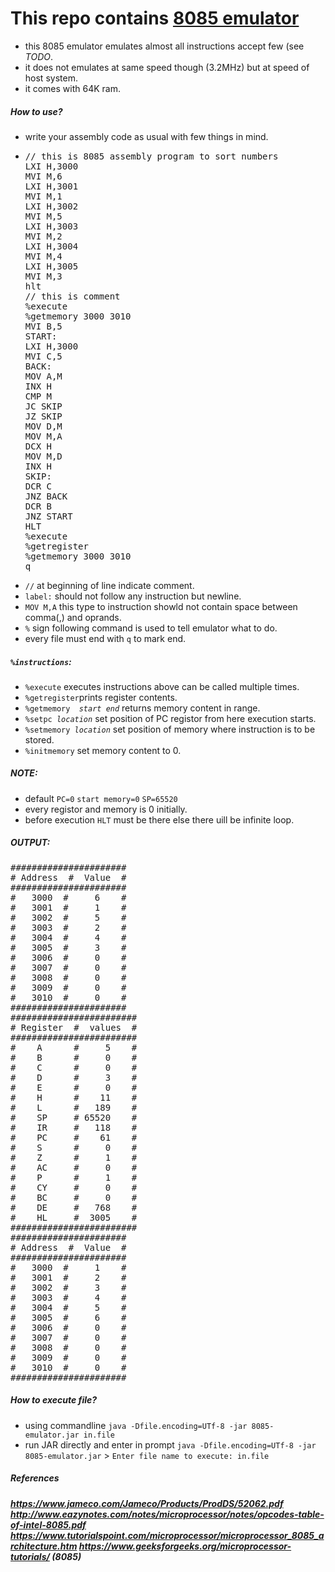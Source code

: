 <h1>This repo contains <u>8085 emulator</u></h1>
<ul>
<li>this 8085 emulator emulates almost all instructions accept few (see <i>TODO</i>.</li>
<li>it does not emulates at same speed though (3.2MHz) but at speed of host system.</li>
<li>it comes with 64K ram.</li>
</ul>
<h5>How to use?</h5>
<ul>
<li>
write your assembly code as usual with few things in mind.</li>
<li><pre>
// this is 8085 assembly program to sort numbers
LXI H,3000
MVI M,6
LXI H,3001
MVI M,1
LXI H,3002
MVI M,5
LXI H,3003
MVI M,2
LXI H,3004
MVI M,4
LXI H,3005
MVI M,3
hlt
// this is comment
%execute
%getmemory 3000 3010
MVI B,5
START:
LXI H,3000
MVI C,5
BACK:
MOV A,M
INX H
CMP M
JC SKIP
JZ SKIP
MOV D,M
MOV M,A
DCX H
MOV M,D
INX H
SKIP:
DCR C
JNZ BACK
DCR B
JNZ START
HLT
%execute
%getregister
%getmemory 3000 3010
q
</pre></li>
<li><code>//</code> at beginning of line indicate comment.</li>
<li><code>label:</code> should not follow any instruction but newline.</li>
<li><code>MOV M,A</code> this type to instruction showld not contain space between comma(,) and oprands.</li>
<li><code>%</code> sign following command is used to tell emulator what to do.</li>
<li>every file must end with <code>q</code> to mark end.</li>
</ul>

<h5><code>%instructions</code>:</h5>
<ul>
<li><code>%execute</code> executes instructions above can be called multiple times.</li>
<li><code>%getregister</code>prints register contents.</li>
<li><code>%getmemory <i> start end</i></code> returns memory content in range.</li>
<li><code>%setpc <i>location</i></code> set position of PC registor from here execution starts.</li>
<li><code>%setmemory <i>location</i></code> set position of memory where instruction is to be stored.</li>
<li><code>%initmemory</code> set memory content to 0.</li>
</ul>

<h5>NOTE:</h5>
<ul>
<li>default <code>PC=0</code> <code>start memory=0</code> <code>SP=65520</code></li>
<li>every registor and memory is 0 initially.</li>
<li>before execution <code>HLT</code> must be there else there uill be infinite loop.</li>
</ul>

<h5>OUTPUT:</h5>
<pre>
######################
# Address  #  Value  #
######################
#   3000  #     6    #
#   3001  #     1    #
#   3002  #     5    #
#   3003  #     2    #
#   3004  #     4    #
#   3005  #     3    #
#   3006  #     0    #
#   3007  #     0    #
#   3008  #     0    #
#   3009  #     0    #
#   3010  #     0    #
######################
########################
# Register  #  values  #
########################
#    A      #     5    #
#    B      #     0    #
#    C      #     0    #
#    D      #     3    #
#    E      #     0    #
#    H      #    11    #
#    L      #   189    #
#    SP     # 65520    #
#    IR     #   118    #
#    PC     #    61    #
#    S      #     0    #
#    Z      #     1    #
#    AC     #     0    #
#    P      #     1    #
#    CY     #     0    #
#    BC     #     0    #
#    DE     #   768    #
#    HL     #  3005    #
########################
######################
# Address  #  Value  #
######################
#   3000  #     1    #
#   3001  #     2    #
#   3002  #     3    #
#   3003  #     4    #
#   3004  #     5    #
#   3005  #     6    #
#   3006  #     0    #
#   3007  #     0    #
#   3008  #     0    #
#   3009  #     0    #
#   3010  #     0    #
######################
</pre>

<h5>How to execute file?</h5>
<ul>
<li>using commandline <code>java -Dfile.encoding=UTf-8 -jar 8085-emulator.jar in.file
</code></li>
<li>run JAR directly and enter in prompt
<code>java -Dfile.encoding=UTf-8 -jar 8085-emulator.jar</code> > 
<code>Enter file name to execute: in.file
</code>
</li>
</ul>

<h5><i>References</i><h5>
<p><i>
<a href="https://www.jameco.com/Jameco/Products/ProdDS/52062.pdf">https://www.jameco.com/Jameco/Products/ProdDS/52062.pdf</a>
<a href="http://www.eazynotes.com/notes/microprocessor/notes/opcodes-table-of-intel-8085.pdf">http://www.eazynotes.com/notes/microprocessor/notes/opcodes-table-of-intel-8085.pdf</a>
<a href="https://www.tutorialspoint.com/microprocessor/microprocessor_8085_architecture.htm">https://www.tutorialspoint.com/microprocessor/microprocessor_8085_architecture.htm</a>
<a href="https://www.geeksforgeeks.org/microprocessor-tutorials/">https://www.geeksforgeeks.org/microprocessor-tutorials/</a> (8085)
</i>
</p>